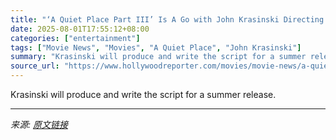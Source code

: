```yaml
---
title: "‘A Quiet Place Part III’ Is A Go with John Krasinski Directing for a 2027 Release"
date: 2025-08-01T17:55:12+08:00
categories: ["entertainment"]
tags: ["Movie News", "Movies", "A Quiet Place", "John Krasinski"]
summary: "Krasinski will produce and write the script for a summer release."
source_url: "https://www.hollywoodreporter.com/movies/movie-news/a-quiet-place-part-iii-john-krasinski-1236335956/"
---
```


Krasinski will produce and write the script for a summer release.

---

*来源: [原文链接](https://www.hollywoodreporter.com/movies/movie-news/a-quiet-place-part-iii-john-krasinski-1236335956/)*
